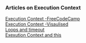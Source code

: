 ### Articles on Execution Context
[Execution Context -FreeCodeCamp](https://www.freecodecamp.org/news/execution-context-how-javascript-works-behind-the-scenes/) <br/>
[Execution Context -Visaulised](https://www.google.com/url?sa=t&rct=j&q=&esrc=s&source=web&cd=&cad=rja&uact=8&ved=2ahUKEwjYi9ahsq_2AhVkgdgFHd-HBE8QFnoECAwQAw&url=https%3A%2F%2Fmedium.com%2F%40happymishra66%2Fexecution-context-in-javascript-319dd72e8e2c&usg=AOvVaw2QU3kj1OwCt5JPmU06Ughp)<br/>
[Loops and timeout](https://www.freecodecamp.org/news/thrown-for-a-loop-understanding-for-loops-and-timeouts-in-javascript-558d8255d8a4)<br/>
[Exexution Context and this ](https://blog.sessionstack.com/how-javascript-works-the-this-variable-and-the-execution-context-12d8f04a40d3)
